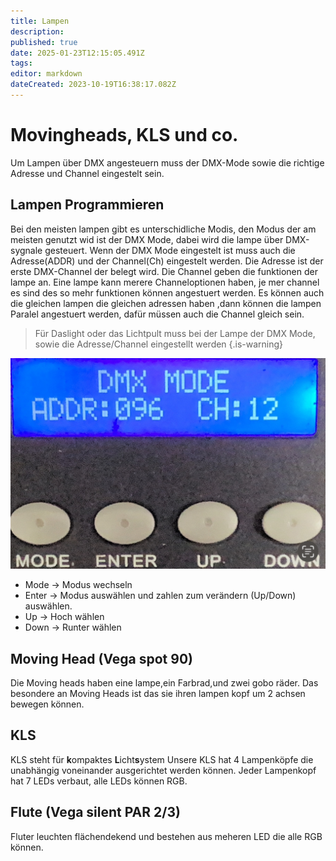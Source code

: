```yaml
---
title: Lampen
description: 
published: true
date: 2025-01-23T12:15:05.491Z
tags: 
editor: markdown
dateCreated: 2023-10-19T16:38:17.082Z
---
```


# Movingheads, KLS und co.
Um Lampen über DMX angesteuern muss der DMX-Mode sowie die richtige Adresse und Channel eingestelt sein.
## Lampen Programmieren 
Bei den meisten lampen gibt es unterschidliche Modis, den Modus der am meisten genutzt wid ist der DMX Mode, dabei wird die lampe über DMX-sygnale gesteuert.
Wenn der DMX Mode eingestelt ist muss auch die Adresse(ADDR) und der Channel(Ch) eingestelt werden.
Die Adresse ist der erste DMX-Channel der belegt wird.
Die Channel geben die funktionen der lampe an.
Eine lampe kann merere Channeloptionen haben, je mer channel es sind des so mehr funktionen können angestuert werden.
Es können auch die gleichen lampen die gleichen adressen haben ,dann können die lampen Paralel angestuert werden, dafür müssen auch die Channel gleich sein.
> Für Daslight oder das Lichtpult muss bei der Lampe der DMX Mode, sowie die Adresse/Channel eingestellt werden
{.is-warning}

![bedienungsfeld.jpeg](/bedienungsfeld.jpeg)
- Mode -> Modus wechseln
- Enter -> Modus auswählen und zahlen zum verändern (Up/Down) auswählen.
- Up -> Hoch wählen
- Down -> Runter wählen
## Moving Head (Vega spot 90)
Die Moving heads haben eine lampe,ein Farbrad,und zwei gobo räder.
Das besondere an Moving Heads ist das sie ihren lampen kopf um 2 achsen bewegen können.
## KLS
KLS steht für **k**ompaktes **L**icht**s**ystem
Unsere KLS hat 4 Lampenköpfe die unabhängig voneinander ausgerichtet werden können.
Jeder Lampenkopf hat 7 LEDs verbaut, alle LEDs können RGB.
## Flute (Vega silent PAR 2/3)
Fluter leuchten flächendekend und bestehen aus meheren LED die alle RGB können.